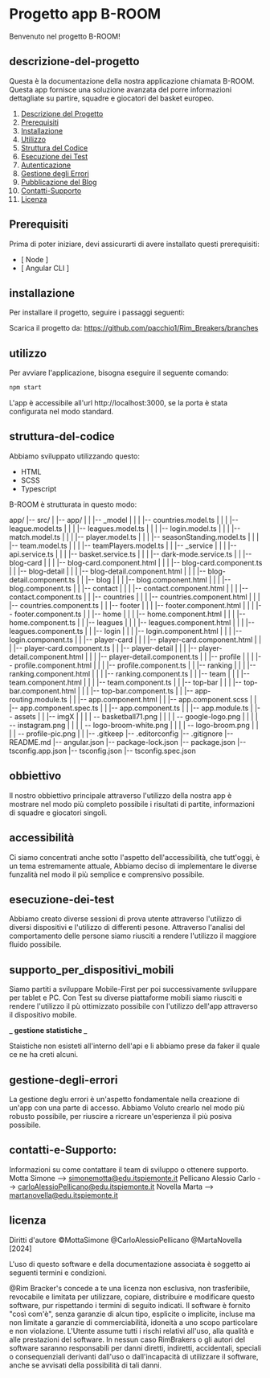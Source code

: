 # Progetto app B-ROOM
Benvenuto nel progetto B-ROOM!

## descrizione-del-progetto

Questa è la documentazione della nostra applicazione chiamata B-ROOM.
Questa app fornisce una soluzione avanzata del porre informazioni dettagliate su partire, squadre e giocatori del basket europeo.

1. [Descrizione del Progetto](#descrizione-del-progetto)
2. [Prerequisiti](#prerequisiti)
3. [Installazione](#installazione)
4. [Utilizzo](#utilizzo)
5. [Struttura del Codice](#struttura-del-codice)
6. [Esecuzione dei Test](#esecuzione-dei-test)
7. [Autenticazione](#autenticazione)
8. [Gestione degli Errori](#gestione-degli-errori)
9. [Pubblicazione del Blog](#pubblicazione-del-blog)
10. [Contatti-Supporto](#Contatti-e-Supporto)
11. [Licenza](#licenza) 

## Prerequisiti

Prima di poter iniziare, devi assicurarti di avere installato questi prerequisiti:

- [ Node ]
- [ Angular CLI ]

## installazione

Per installare il progetto, seguire i passaggi seguenti:

Scarica il progetto da:
https://github.com/pacchio1/Rim_Breakers/branches

## utilizzo

Per avviare l'applicazione, bisogna eseguire il seguente comando:

```bash
npm start
```

L'app è accessibile all'url http://localhost:3000, se la porta è stata configurata nel modo standard.

## struttura-del-codice

Abbiamo sviluppato utilizzando questo:

- HTML
- SCSS
- Typescript

B-ROOM è strutturata in questo modo:

app/
|-- src/
| |-- app/
| | |-- \_model
| | | |-- countries.model.ts
| | | |-- league.model.ts
| | | |-- leagues.model.ts
| | | |-- login.model.ts
| | | |-- match.model.ts
| | | |-- player.model.ts
| | | |-- seasonStanding.model.ts
| | | |-- team.model.ts
| | | |-- teamPlayers.model.ts
| | |-- \_service
| | | |-- api.service.ts
| | | |-- basket.service.ts
| | | |-- dark-mode.service.ts
| | |-- blog-card
| | | |-- blog-card.component.html
| | | |-- blog-card.component.ts
| | |-- blog-detail
| | | |-- blog-detail.component.html
| | | |-- blog-detail.component.ts
| | |-- blog
| | | |-- blog.component.html
| | | |-- blog.component.ts
| | |-- contact
| | | |-- contact.component.html
| | | |-- contact.component.ts
| | |-- countries
| | | |-- countries.component.html
| | | |-- countries.component.ts
| | |-- footer
| | | |-- footer.component.html
| | | |-- footer.component.ts
| | |-- home
| | | |-- home.component.html
| | | |-- home.component.ts
| | |-- leagues
| | | |-- leagues.component.html
| | | |-- leagues.component.ts
| | |-- login
| | | |-- login.component.html
| | | |-- login.component.ts
| | |-- player-card
| | | |-- player-card.component.html
| | | |-- player-card.component.ts
| | |-- player-detail
| | | |-- player-detail.component.html
| | | |-- player-detail.component.ts
| | |-- profile
| | | |-- profile.component.html
| | | |-- profile.component.ts
| | |-- ranking
| | | |-- ranking.component.html
| | | |-- ranking.component.ts
| | |-- team
| | | |-- team.component.html
| | | |-- team.component.ts
| | |-- top-bar
| | | |-- top-bar.component.html
| | | |-- top-bar.component.ts
| | |-- app-routing.module.ts
| | |-- app.component.html
| | |-- app.component.scss
| | |-- app.component.spec.ts
| | |-- app.component.ts
| | |-- app.module.ts
| |-- assets
| | |-- imgX
| | | | -- basketball71.png
| | | | -- google-logo.png
| | | | -- instagram.png
| | | | -- logo-broom-white.png
| | | | -- logo-broom.png
| | | | -- profile-pic.png
| | |-- .gitkeep
|-- .editorconfig
|-- .gitignore
|-- README.md
|-- angular.json
|-- package-lock.json
|-- package.json
|-- tsconfig.app.json
|-- tsconfig.json
|-- tsconfig.spec.json

## obbiettivo

Il nostro obbiettivo principale attraverso l'utilizzo della nostra app è mostrare nel modo più completo possibile i risultati di partite, informazioni di squadre e giocatori singoli.

## accessibilità

Ci siamo concentrati anche sotto l'aspetto dell'accessibilità, che tutt'oggi, è un tema estremamente attuale, Abbiamo deciso di implementare le diverse funzalità nel modo il più semplice e comprensivo possibile.

## esecuzione-dei-test

Abbiamo creato diverse sessioni di prova utente attraverso l'utilizzo di diversi dispositivi e l'utilizzo di differenti pesone.
Attraverso l'analisi del comportamento delle persone siamo riusciti a rendere l'utilizzo il maggiore fluido possibile.

## supporto_per_dispositivi_mobili

Siamo partiti a sviluppare Mobile-First per poi successivamente sviluppare per tablet e PC.
Con Test su diverse piattaforme mobili siamo riusciti e rendere l'utilizzo il pù ottimizzato possibile con l'utilizzo dell'app attraverso il dispositivo mobile.

**_ gestione statistiche  _**

Staistiche non esisteti all'interno dell'api e li abbiamo prese da faker il quale ce ne ha creti alcuni.

## gestione-degli-errori

La gestione deglu errori è un'aspetto fondamentale nella creazione di un'app con una parte di accesso.
Abbiamo Voluto crearlo nel modo più robusto possibile, per riuscire a ricreare un'esperienza il più posiva possibile.

## contatti-e-Supporto:

Informazioni su come contattare il team di sviluppo o ottenere supporto.
Motta Simone --> simonemotta@edu.itspiemonte.it
Pellicano Alessio Carlo --> carloAlessioPellicano@edu.itspiemonte.it
Novella Marta --> martanovella@edu.itspiemonte.it

## licenza

Diritti d'autore ©MottaSimone @CarloAlessioPellicano @MartaNovella [2024]

L'uso di questo software e della documentazione associata è soggetto ai seguenti termini e condizioni.

@Rim Bracker's concede a te una licenza non esclusiva, non trasferibile, revocabile e limitata per utilizzare, copiare, distribuire e modificare questo software, pur rispettando i termini di seguito indicati.
Il software è fornito "così com'è", senza garanzie di alcun tipo, esplicite o implicite, incluse ma non limitate a garanzie di commerciabilità, idoneità a uno scopo particolare e non violazione. L'Utente assume tutti i rischi relativi all'uso, alla qualità e alle prestazioni del software.
In nessun caso RimBrakers o gli autori del software saranno responsabili per danni diretti, indiretti, accidentali, speciali o consequenziali derivanti dall'uso o dall'incapacità di utilizzare il software, anche se avvisati della possibilità di tali danni.
